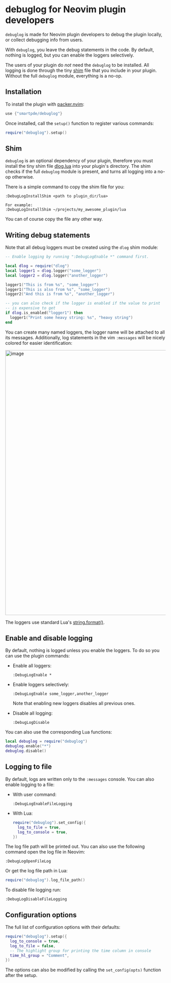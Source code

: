 # debuglog for Neovim plugin developers

`debuglog` is made for Neovim plugin developers to debug the plugin locally, or collect
debugging info from users.

With `debuglog`, you leave the debug statements in the code. By default, nothing is logged,
but you can enable the loggers selectively.

The users of your plugin do _not_ need the `debuglog` to be installed. All logging is done
through the tiny [shim](#shim) file that you include in your plugin. Without the full
`debuglog` module, everything is a no-op.

## Installation

To install the plugin with [packer.nvim](https://github.com/wbthomason/packer.nvim):

```lua
use {"smartpde/debuglog"}
```

Once installed, call the `setup()` function to register various commands:
```lua
require("debuglog").setup()
```

## Shim

`debuglog` is an optional dependency of your plugin, therefore you must install the tiny
shim file [dlog.lua](https://github.com/smartpde/debuglog/blob/main/dlog.lua) into your
plugin's directory. The shim checks if the full `debuglog` module is present, and turns
all logging into a no-op otherwise.

There is a simple command to copy the shim file for you:

```
:DebugLogInstallShim <path to plugin_dir/lua>

For example:
:DebugLogInstallShim ~/projects/my_awesome_plugin/lua
```

You can of course copy the file any other way.

## Writing debug statements

Note that all debug loggers must be created using the `dlog` shim module:

```lua
-- Enable logging by running ":DebugLogEnable *" command first.

local dlog = require("dlog")
local logger1 = dlog.logger("some_logger")
local logger2 = dlog.logger("another_logger")

logger1("This is from %s", "some_logger")
logger1("This is also from %s", "some_logger")
logger2("And this is from %s", "another_logger")

-- you can also check if the logger is enabled if the value to print
-- is expensive to get
if dlog.is_enabled("logger1") then
  logger1("Print some heavy string: %s", "heavy string")
end
```

You can create many named loggers, the logger name will be attached to all its
messages. Additionally, log statements in the vim `:messages` will be nicely colored
for easier identification:

<img width="831" alt="image" src="https://user-images.githubusercontent.com/16953692/188493270-039a3bf8-34f6-4664-8a87-85d9b58c5003.png">

The loggers use standard Lua's [string.format()](https://www.lua.org/pil/20.html).

## Enable and disable logging

By default, nothing is logged unless you enable the loggers. To do so you can use the plugin
commands:

- Enable all loggers:

  ```
  :DebugLogEnable *
  ```

- Enable loggers selectively:

  ```
  :DebugLogEnable some_logger,another_logger
  ```

  Note that enabling new loggers disables all previous ones.

- Disable all logging:

  ```
  :DebugLogDisable
  ```

You can also use the corresponding Lua functions:

```lua
local debuglog = require("debuglog")
debuglog.enable("*")
debuglog.disable()
```

## Logging to file

By default, logs are written only to the `:messages` console. You can also enable logging
to a file:

- With user command:

  ```
  :DebugLogEnableFileLogging
  ```

- With Lua:

  ```lua
  require("debuglog").set_config({
    log_to_file = true,
    log_to_console = true,
  })
  ```

The log file path will be printed out. You can also use the following command
open the log file in Neovim:

```
:DebugLogOpenFileLog
```

Or get the log file path in Lua:

```lua
require("debuglog").log_file_path()
```

To disable file logging run:
```
:DebugLogDisableFileLogging
```

## Configuration options

The full list of configuration options with their defaults:

```lua
require("debuglog").setup({
  log_to_console = true,
  log_to_file = false,
  -- The highlight group for printing the time column in console
  time_hl_group = "Comment",
})
```

The options can also be modified by calling the `set_config(opts)` function
after the setup.
